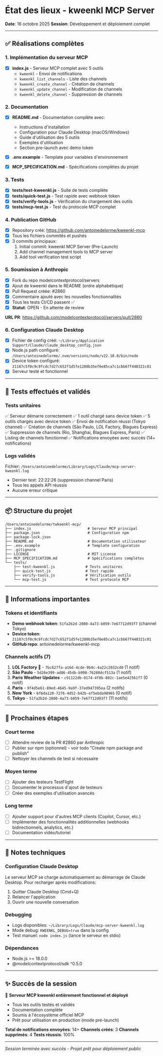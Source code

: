 # État des lieux - kweenkl MCP Server
**Date**: 16 octobre 2025
**Session**: Développement et déploiement complet

---

## ✅ Réalisations complètes

### 1. Implémentation du serveur MCP
- [x] **index.js** - Serveur MCP complet avec 5 outils
  - `kweenkl` - Envoi de notifications
  - `kweenkl_list_channels` - Liste des channels
  - `kweenkl_create_channel` - Création de channels
  - `kweenkl_update_channel` - Modification de channels
  - `kweenkl_delete_channel` - Suppression de channels

### 2. Documentation
- [x] **README.md** - Documentation complète avec:
  - Instructions d'installation
  - Configuration pour Claude Desktop (macOS/Windows)
  - Guide d'utilisation des 5 outils
  - Exemples d'utilisation
  - Section pre-launch avec demo token

- [x] **.env.example** - Template pour variables d'environnement
- [x] **MCP_SPECIFICATION.md** - Spécifications complètes du projet

### 3. Tests
- [x] **tests/test-kweenkl.js** - Suite de tests complète
- [x] **tests/quick-test.js** - Test rapide avec webhook token
- [x] **tests/verify-tools.js** - Vérification du chargement des outils
- [x] **tests/mcp-test.js** - Test du protocole MCP complet

### 4. Publication GitHub
- [x] Repository créé: https://github.com/antoinedelorme/kweenkl-mcp
- [x] Tous les fichiers commités et pushés
- [x] 3 commits principaux:
  1. Initial commit: kweenkl MCP Server (Pre-Launch)
  2. Add channel management tools to MCP server
  3. Add tool verification test script

### 5. Soumission à Anthropic
- [x] Fork du repo modelcontextprotocol/servers
- [x] Ajout de kweenkl dans le README (ordre alphabétique)
- [x] Pull Request créée: #2860
- [x] Commentaire ajouté avec les nouvelles fonctionnalités
- [x] Tous les tests CI/CD passent ✅
- [x] **Statut**: OPEN - En attente de review

**URL PR**: https://github.com/modelcontextprotocol/servers/pull/2860

### 6. Configuration Claude Desktop
- [x] Fichier de config créé: `~/Library/Application Support/Claude/claude_desktop_config.json`
- [x] Node.js path configuré: `/Users/antoinedelorme/.nvm/versions/node/v22.18.0/bin/node`
- [x] Device token configuré: `21187c5f0c9c9fcdc7d27c652f1d5fe1280b35ef6e85ca7c1cbb67f448321c01`
- [x] Serveur testé et fonctionnel

---

## 🧪 Tests effectués et validés

### Tests unitaires
✅ Serveur démarre correctement
✅ 1 outil chargé sans device token
✅ 5 outils chargés avec device token
✅ Envoi de notification réussi (Tokyo channel)
✅ Création de channels (São Paulo, LOL Factory, Blagues Express)
✅ Suppression de channels (Rio, Shanghai, Blagues Express, Paris)
✅ Listing de channels fonctionnel
✅ Notifications envoyées avec succès (14+ notifications)

### Logs validés
Fichier: `/Users/antoinedelorme/Library/Logs/Claude/mcp-server-kweenkl.log`
- Dernier test: 22:22:26 (suppression channel Paris)
- Tous les appels API réussis
- Aucune erreur critique

---

## 📦 Structure du projet

```
/Users/antoinedelorme/twkeenkl-mcp/
├── index.js                          # Serveur MCP principal
├── package.json                      # Configuration npm
├── package-lock.json
├── README.md                         # Documentation utilisateur
├── .env.example                      # Template configuration
├── .gitignore
├── LICENSE                           # MIT License
├── MCP_SPECIFICATION.md              # Spécifications complètes
└── tests/
    ├── test-kweenkl.js              # Tests unitaires
    ├── quick-test.js                # Test rapide
    ├── verify-tools.js              # Vérification outils
    └── mcp-test.js                  # Test protocole MCP
```

---

## 🔑 Informations importantes

### Tokens et identifiants
- **Demo webhook token**: `51fa2b2d-2080-4a73-b059-7e67712d93f7` (channel Tokyo)
- **Device token**: `21187c5f0c9c9fcdc7d27c652f1d5fe1280b35ef6e85ca7c1cbb67f448321c01`
- **GitHub repo**: antoinedelorme/kweenkl-mcp

### Channels actifs (7)
1. **LOL Factory 🤣** - `7bc627fa-a16d-4cde-9b4c-4a22c2032cd0` (1 notif)
2. **São Paulo** - `5d26e399-ad86-45db-b998-76288dcf513a` (1 notif)
3. **Paris Weather Updates** - `c91122db-0174-4f8b-802c-1ae5e42561f7` (0 notif)
4. **Paris** - `9f4d5e61-89ed-4645-9a9f-37ed947395ea` (2 notifs)
5. **New York** - `6f6da120-7276-4d52-b42b-ef5ebda98965` (0 notif)
6. **Tokyo** - `51fa2b2d-2080-4a73-b059-7e67712d93f7` (11 notifs)

---

## 🚀 Prochaines étapes

### Court terme
- [ ] Attendre review de la PR #2860 par Anthropic
- [ ] Publier sur npm (optionnel) - voir todo "Create npm package and publish"
- [ ] Nettoyer les channels de test si nécessaire

### Moyen terme
- [ ] Ajouter des testeurs TestFlight
- [ ] Documenter le processus d'ajout de testeurs
- [ ] Créer des exemples d'utilisation avancés

### Long terme
- [ ] Ajouter support pour d'autres MCP clients (Copilot, Cursor, etc.)
- [ ] Implémenter des fonctionnalités additionnelles (webhooks bidirectionnels, analytics, etc.)
- [ ] Documentation vidéo/tutoriel

---

## 📝 Notes techniques

### Configuration Claude Desktop
Le serveur MCP se charge automatiquement au démarrage de Claude Desktop. Pour recharger après modifications:
1. Quitter Claude Desktop (Cmd+Q)
2. Relancer l'application
3. Ouvrir une nouvelle conversation

### Debugging
- Logs disponibles: `~/Library/Logs/Claude/mcp-server-kweenkl.log`
- Mode debug: `KWEENKL_DEBUG=true` dans la config
- Test manuel: `node index.js` (lance le serveur en stdio)

### Dépendances
- Node.js >= 18.0.0
- @modelcontextprotocol/sdk ^0.5.0

---

## ✨ Succès de la session

🎉 **Serveur MCP kweenkl entièrement fonctionnel et déployé**
- Tous les outils testés et validés
- Documentation complète
- Soumis à l'écosystème officiel MCP
- Prêt pour utilisation en production (mode pre-launch)

**Total de notifications envoyées**: 14+
**Channels créés**: 3
**Channels supprimés**: 4
**Tests réussis**: 100%

---

*Session terminée avec succès - Projet prêt pour déploiement public*
